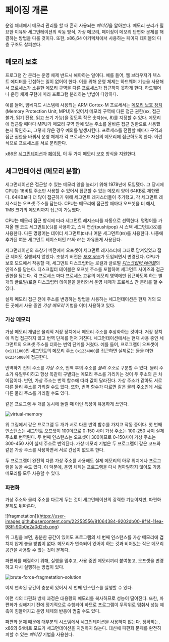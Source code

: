 # 페이징 개론

운영 체제에서 메모리 관리를 할 때 흔히 사용되는 *페이징*을 알아본다. 메모리 분리가 필요한 이유와 세그먼테이션의 작동 방식, 가상 메모리, 페이징이 메모리 단편화 문제를 해결하는 방법을 다룰 것이다. 또한, x86_64 아키텍처에서 사용하는 페이지 테이블의 다층 구조도 살펴본다.

## 메모리 보호

프로그램 간 분리는 운영 체제 반드시 해야하는 일이다. 예를 들어, 웹 브라우저가 텍스트 에디터를 간섭하는 일이 없어야 한다. 이를 위해 운영 체제는 하드웨어 기능을 사용해서 프로세스가 소유한 메모리 구역을 다른 프로세스가 접근하지 못하게 한다. 하드웨어나 운영 체제 구현에 따라 프로그램 분리하는 방법이 다양하다.

예를 들어, 임베디드 시스템에 사용되는 ARM Cortex-M 프로세서는 [메모리 보호 장치](https://developer.arm.com/docs/ddi0337/e/memory-protection-unit/about-the-mpu) (Memory Protection Unit, MPU)가 있어서 메모리 구역에 다른 접근 권한(ex, 접근 불가, 읽기 전용, 읽고 쓰기 가능)을 갖도록 작은 숫자(ex, 8)를 지정할 수 있다. 메모리에 접근할 때마다 MPU가 메모리 구역 안에 있는 주소를 올바른 접근 권한으로 사용했는지 확인하고, 그렇지 않은 경우 예외를 발생시킨다. 프로세스를 전환할 때마다 구역과 접근 권한을 바꿔서 운영 체제가 각 프로세스가 자신의 메모리에 접근하도록 한다. 이런 식으로 프로세스를 서로 분리한다.

x86은 [세그먼테이션](https://ko.wikipedia.org/wiki/X86_%EB%A9%94%EB%AA%A8%EB%A6%AC_%EB%B6%84%ED%95%A0)과 [페이징](https://ko.wikipedia.org/wiki/%ED%8E%98%EC%9D%B4%EC%A7%95), 이 두 가지 메모리 보호 방식을 지원한다.

## 세그먼테이션 (메모리 분할)

세그먼테이션은 접근할 수 있는 메모리 양을 늘리기 위해 1978년에 도입됐다. 그 당시에 CPU는 16비트 주소만 사용할 수 있어서 접근할 수 있는 메모리 양이 64KB로 제한됐다. 64KB보다 더 많이 접근하기 위해 세그먼트 레지스터들이 추가됐고, 각 세그먼트 레지스터는 오프셋 주소를 담는다. CPU는 메모리에 접근할 때마다 오프셋을 더 해서, 1MB 크기의 메모리까지 접근이 가능했다.

CPU는 메모리 접근 방식에 따라 세그먼트 레지스터를 자동으로 선택한다. 명령어를 가져올 땐 코드 세그먼트(`CS`)를 사용하고, 스택 연산(push/pop) 시 스택 세그먼트(`SS`)를 사용한다. 다른 명령어는 데이터 세그먼트(`DS`)나 여분 세그먼트(`ES`)를 사용한다. 나중에 추가된 여분 세그먼트 레지스터인 `FS`와 `GS`는 자유롭게 사용된다.

세그먼테이션의 초창기 버전에서 오프셋이 세그먼트 레지스터에 그대로 담겨있었고 접근 제어도 실행되지 않았다. 초창기 버전은 [_보호 모드_](https://ko.wikipedia.org/wiki/%EB%B3%B4%ED%98%B8_%EB%AA%A8%EB%93%9C)가 도입되면서 변경됐다. CPU가 보호 모드에서 작동할 때, 세그먼트 디스크립터는 로컬과 글로벌 [_디스크립터 테이블_](https://en.wikipedia.org/wiki/Global_Descriptor_Table)의 인덱스를 담는다. 디스크립터 테이블은 오프셋 주소를 포함하여 세그먼트 사이즈와 접근 권한을 담는다. 각 프로세스 마다 프로세스 고유의 메모리 영역에만 접근하도록 하는 별개의 글로벌/로컬 디스크립터 테이블을 불러와서 운영 체제가 프로세스 간 분리를 할 수 있다.

실제 메모리 접근 전에 주소를 변경하는 방법을 사용하는 세그먼테이션은 현재 거의 모든 곳에서 사용 중인 _가상 메모리_ 기법을 이미 사용하고 있다.

### 가상 메모리

가상 메모리 개념은 물리적 저장 장치에서 메모리 주소를 추상화하는 것이다. 저장 장치에 직접 접근하지 않고 번역 단계를 먼저 거친다. 세그먼테이션에서는 현재 사용 중인 세그먼트의 오프셋 주소를 더하는 번역 단계를 거쳤다. 예를 들어, 프로그램이 오프셋이 `0x1111000`인 세그먼트의 메모리 주소 `0x1234000`를 접근하면 실제로는 둘을 더한 `0x2345000`에 접근한다.

번역하기 전의 주소를 _가상 주소_, 번역 후의 주소를 *물리 주소*로 구분할 수 있다. 물리 주소가 유일무이하고 항상 똑같이 구별되는 메모리 주소를 가리키는 것이 두 주소의 큰 차이점이다. 반면, 가상 주소는 번역 함수에 따라 값이 달라진다. 가상 주소가 같아도 서로 다른 물리 주소를 가리킬 수도 있다. 또한, 번역 함수가 다르면 같은 물리 주소인데 서로 다른 물리 주소를 가리킬 수도 있다.

같은 프로그램 두 개를 동시에 돌릴 때 이런 특성이 유용하게 쓰인다.

![virtual-memory](https://user-images.githubusercontent.com/22253556/81063454-c7a6c480-8f12-11ea-8e7a-c9fe6993172a.png)

위 그림에서 같은 프로그램 두 개가 서로 다른 번역 함수를 가지고 작동 중이다. 첫 번째 인스턴스는 세그먼트 오프셋이 100이므로 0-150 사이 가상 주소는 100-250 사이 실제 주소로 번역된다. 두 번째 인스턴스는 오프셋이 300이므로 0-150사이 가상 주소는 300-450 사이 실제 주소로 번역된다. 가상 메모리 기법은 두 프로그램이 같은 코드와 같은 가상 주소를 사용하면서 서로 간섭이 없도록 한다.

두 프로그램이 완전히 다른 가상 주소를 사용해도 실제 메모리의 아무 위치에나 프로그램을 놓을 수도 있다. 이 덕분에, 운영 체제는 프로그램을 다시 컴파일하지 않아도 가용 메모리를 모두 사용할 수 있다.

### 파편화

가상 주소와 물리 주소를 다르게 두는 것이 세그먼테이션의 강력한 기능이지만, 파편화 문제도 뒤따른다.

![fragmetation]](https://user-images.githubusercontent.com/22253556/81064384-9202db00-8f14-11ea-98ff-90b0e2a0d2cb.png)

위 그림을 보면, 충분한 공간이 있어도 프로그램의 세 번째 인스턴스를 가상 메모리에 겹치지 않게 놓을 방법이 없다. 메모리가 연속되어 있어야 하는 것과 비어있는 작은 메모리 공간을 사용할 수 없는 것이 문제다.

파편화를 해결하기 위해, 실행을 멈추고, 사용 중인 메모리끼리 붙여놓고, 오프셋을 변경하고 다시 실행하는 방법이 있다.

![brute-force-fragmetation-solution](https://user-images.githubusercontent.com/22253556/81065191-fc684b00-8f15-11ea-9f59-7653bf8b414b.png)

이제 연속된 공간이 충분히 있어서 세 번째 인스턴스를 실행할 수 있다.

이런 식의 파편화 방지 과정은 대용량의 메모리를 복사하므로 성능이 떨어진다. 또한, 파편화가 심해지기 전에 정기적으로 수행되야 하므로 프로그램이 무작위로 멈춰서 성능 예측이 힘들어지고 운영 체제의 반응이 멈출 수도 있다.

파편화 문제 때문에 대부분의 시스템에서 세그먼테이션을 사용하지 않는다. 정확히는, x86의 64비트 모드가 세그먼테이션을 지원하지 않는다. 대신에 파편화 문제를 완전히 피할 수 있는 _페이징_ 기법을 사용한다.
